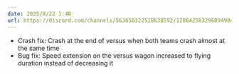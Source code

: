```yaml
---
date: 2025/8/22 1:48
url: https://discord.com/channels/563650322518638592/1286425832968949840/1408130671402287235
---
```

- Crash fix: Crash at the end of versus when both teams crash almost at the same time
- Bug fix: Speed extension on the versus wagon increased to flying duration instead of decreasing it
